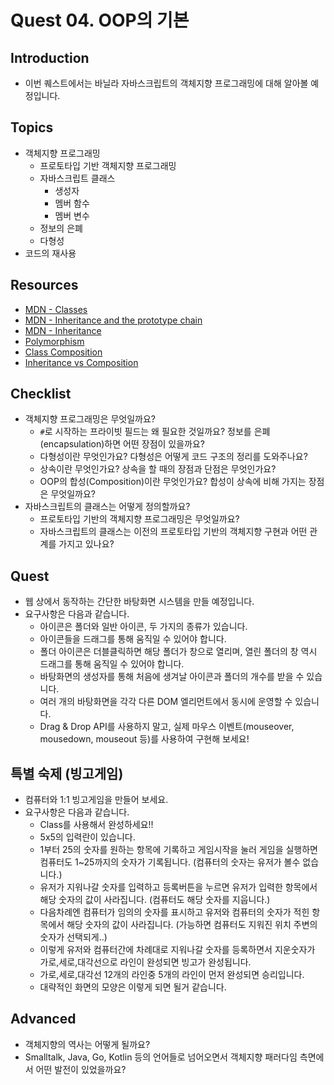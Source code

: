 # Quest 04. OOP의 기본

## Introduction
* 이번 퀘스트에서는 바닐라 자바스크립트의 객체지향 프로그래밍에 대해 알아볼 예정입니다.

## Topics
* 객체지향 프로그래밍
  * 프로토타입 기반 객체지향 프로그래밍
  * 자바스크립트 클래스
    * 생성자
    * 멤버 함수
    * 멤버 변수
  * 정보의 은폐
  * 다형성
* 코드의 재사용

## Resources
* [MDN - Classes](https://developer.mozilla.org/ko/docs/Web/JavaScript/Reference/Classes)
* [MDN - Inheritance and the prototype chain](https://developer.mozilla.org/ko/docs/Web/JavaScript/Inheritance_and_the_prototype_chain)
* [MDN - Inheritance](https://developer.mozilla.org/ko/docs/Learn/JavaScript/Objects/Inheritance)
* [Polymorphism](https://medium.com/@viktor.kukurba/object-oriented-programming-in-javascript-3-polymorphism-fb564c9f1ce8)
* [Class Composition](https://alligator.io/js/class-composition/)
* [Inheritance vs Composition](https://woowacourse.github.io/javable/post/2020-05-18-inheritance-vs-composition/)

## Checklist
* 객체지향 프로그래밍은 무엇일까요?
  * `#`로 시작하는 프라이빗 필드는 왜 필요한 것일까요? 정보를 은폐(encapsulation)하면 어떤 장점이 있을까요?
  * 다형성이란 무엇인가요? 다형성은 어떻게 코드 구조의 정리를 도와주나요?
  * 상속이란 무엇인가요? 상속을 할 때의 장점과 단점은 무엇인가요?
  * OOP의 합성(Composition)이란 무엇인가요? 합성이 상속에 비해 가지는 장점은 무엇일까요?
* 자바스크립트의 클래스는 어떻게 정의할까요?
  * 프로토타입 기반의 객체지향 프로그래밍은 무엇일까요?
  * 자바스크립트의 클래스는 이전의 프로토타입 기반의 객체지향 구현과 어떤 관계를 가지고 있나요?

## Quest
* 웹 상에서 동작하는 간단한 바탕화면 시스템을 만들 예정입니다.
* 요구사항은 다음과 같습니다.
  * 아이콘은 폴더와 일반 아이콘, 두 가지의 종류가 있습니다.
  * 아이콘들을 드래그를 통해 움직일 수 있어야 합니다.
  * 폴더 아이콘은 더블클릭하면 해당 폴더가 창으로 열리며, 열린 폴더의 창 역시 드래그를 통해 움직일 수 있어야 합니다.
  * 바탕화면의 생성자를 통해 처음에 생겨날 아이콘과 폴더의 개수를 받을 수 있습니다.
  * 여러 개의 바탕화면을 각각 다른 DOM 엘리먼트에서 동시에 운영할 수 있습니다.
  * Drag & Drop API를 사용하지 말고, 실제 마우스 이벤트(mouseover, mousedown, mouseout 등)를 사용하여 구현해 보세요!

## 특별 숙제 (빙고게임)
* 컴퓨터와 1:1 빙고게임을 만들어 보세요.
* 요구사항은 다음과 같습니다.
  * Class를 사용해서 완성하세요!!
  * 5x5의 입력란이 있습니다.
  * 1부터 25의 숫자를 원하는 항목에 기록하고 게임시작을 눌러 게임을 실행하면 컴퓨터도 1~25까지의 숫자가 기록됩니다. (컴퓨터의 숫자는 유저가 볼수 없습니다.)
  * 유저가 지워나갈 숫자를 입력하고 등록버튼을 누르면 유저가 입력한 항목에서 해당 숫자의 값이 사라집니다. (컴퓨터도 해당 숫자를 지웁니다.)
  * 다음차례엔 컴퓨터가 임의의 숫자를 표시하고 유저와 컴퓨터의 숫자가 적힌 항목에서 해당 숫자의 값이 사라집니다. (가능하면 컴퓨터도 지워진 위치 주변의 숫자가 선택되게..)
  * 이렇게 유저와 컴퓨터간에 차례대로 지워나갈 숫자를 등록하면서 지운숫자가 가로,세로,대각선으로 라인이 완성되면 빙고가 완성됩니다.
  * 가로,세로,대각선 12개의 라인중 5개의 라인이 먼저 완성되면 승리입니다.
  * 대략적인 화면의 모양은 이렇게 되면 될거 같습니다.

## Advanced
* 객체지향의 역사는 어떻게 될까요?
* Smalltalk, Java, Go, Kotlin 등의 언어들로 넘어오면서 객체지향 패러다임 측면에서 어떤 발전이 있었을까요?
